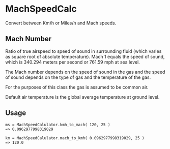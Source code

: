 # MachSpeedCalc

Convert between Km/h or Miles/h and Mach speeds.

## Mach Number

Ratio of true airspeed to speed of sound in surrounding fluid (which varies as square
root of absolute temperature). Mach 1 equals the speed of sound, which is 340.294 meters
per second or 761.59 mph at sea level.

The Mach number depends on the speed of sound in the gas and the speed of sound depends
on the type of gas and the temperature of the gas.

For the purposes of this class the gas is assumed to be common air.

Default air temperature is the global average temperature at ground level.

## Usage


    ms = MachSpeedCalulator.kmh_to_mach( 120, 25 )
    => 0.0962977998319029

    km = MachSpeedCalulator.mach_to_kmh( 0.0962977998319029, 25 )
    => 120.0
